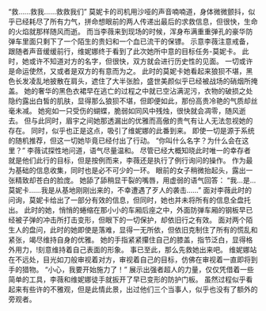 “救……救我……救救我们”
莫妮卡的司机用沙哑的声音喃喃道，身体微微颤抖，似乎已经耗尽了所有力气，拼命想眼前的两人传递出最后的求救信息，但很快，生命的火焰就那样随风而逝。
而当李薇来到现场的时候，浑身布满重重弹孔的豪华防弹车里面只剩下了一个陌生的贵妇和一个血已流干的保镖。
示意李薇注意戒备，跟随者声音缓缓前行，维妮娜终于看到了此次她所中意的目标任务-莫妮卡。
此时，她或许不知道对方的名字，但很快，双方就会进行历史性的见面。
一切或许是命运使然，又或者是双方的有意而为之。
此时的莫妮卡她看起来狼狈不堪，黑色长发凌乱地披散在肩头，遮住了大半张脸，盛世美颜似乎已经被战场的硝烟所掩盖。
她的奢华的黑色衣裙早在逃亡的过程之中就已空沾满泥污，衣物的破损之处隐约露出白皙的肌肤，显得那么狼狈不堪，但即便如此，那份高贵冷艳的气质却丝毫未减。
她宛如一只受伤的蝴蝶，脆弱如同风中残烛，很快就会凋零，随风逝去。
但与此同时，眉宇之间她那透漏出的优雅而高傲的贵气有让人无法忽视她的存在。
同时，似乎也正是这点，吸引了维妮娜的此番到来。
即使一切是源于系统的随机推荐，但这一切她毕竟已经付出了行动。
“你叫什么名字？为什么会在这里？”
李薇试探性地问道，语气尽量温和。
尽管已经大概知晓此时唯一的幸存者就是他们此行的目标，但是按例而来，李薇还是执行了例行询问的操作。
作为最为基础的信息收集，同时也是必不可少的一环。
眼前的女子稍微抬起头，露出一张精致却苍白的脸庞。
她舔了舔稍显干裂的嘴唇，用虚弱的语气回答：
“我...是...莫妮卡……我是从基地刚刚出来的，不幸遭遇了歹人的袭击......”
面对李薇此时的问询，莫妮卡给出了一部分有效的信息，但同时，她也并未将所有的信息全盘托出。
此时的她，悄悄的蜷缩在那小小的车厢后座之中，外面防弹车厢的钢板早已经被子弹的冲击所打击变形，但眼下的一切保护，却依旧行之有效。
面对两个陌生人的盘问，此时的她即使是落难，显得一无所依，但依旧克制住了所有的慌乱和紧张，竭尽维持自身的优雅。
她的手指紧紧攥住自己的膝盖，指节泛白，显得格外用力，!刻意维持着自己表面的形象。
事已至此，那么先救她出来吧。
维妮娜站在不远处，目光如刀般审视着对方，审视着自己的目标，仿佛在审视着一直即将到手的猎物。
“小心，我要开始施力了！”
展示出强者超人的力量，仅仅凭借着一些简单的工具，李薇和维妮娜徒手就扳开了早已变形的防护门板。
虽然过程似乎看起来有些许的不雅观，但是此情此景，出过他们三个当事人，似乎也没有了额外的旁观者。

